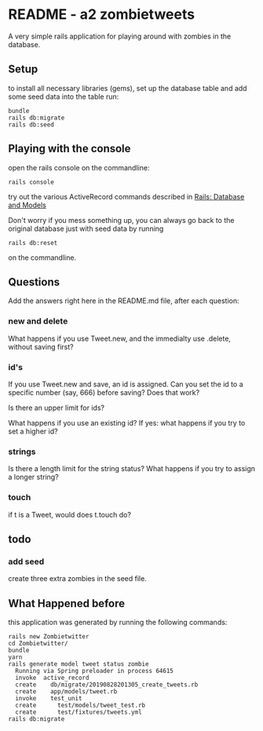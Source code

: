# README - a2 zombietweets

A very simple rails application for playing around with
zombies in the database.

## Setup

to install all necessary libraries (gems), set up the database table 
and add some seed data into the table run:

    bundle
    rails db:migrate
    rails db:seed


## Playing  with the console

open the rails console on the commandline:

    rails console

try out the various ActiveRecord commands described
in [Rails: Database and Models](https://backend-development.github.io/rails_database_and_model.html)

Don't worry if you mess something up, you can always go back
to the original database just with seed data by running

    rails db:reset

on the commandline.


## Questions

Add the answers right here in the README.md file, after each question:


### new and delete

What happens if you use Tweet.new, and the immedialty use .delete, without
saving first?



### id's

If you use Tweet.new and save, an id is assigned.
Can you set the id to a specific number (say, 666) before saving?
Does that work?  

Is there an upper limit for ids?

What happens if you use an existing id?  If yes: what happens if you try to set a higher id?


### strings

Is there a length limit for the string status?  What happens if you try
to assign a longer string?


### touch

if t is a Tweet, would does t.touch do?




## todo

### add seed

create three extra zombies in the seed file.



## What Happened before

this application was generated by running the following commands:

    rails new Zombietwitter
    cd Zombietwitter/
    bundle
    yarn
    rails generate model tweet status zombie
      Running via Spring preloader in process 64615
      invoke  active_record
      create    db/migrate/20190828201305_create_tweets.rb
      create    app/models/tweet.rb
      invoke    test_unit
      create      test/models/tweet_test.rb
      create      test/fixtures/tweets.yml
    rails db:migrate
